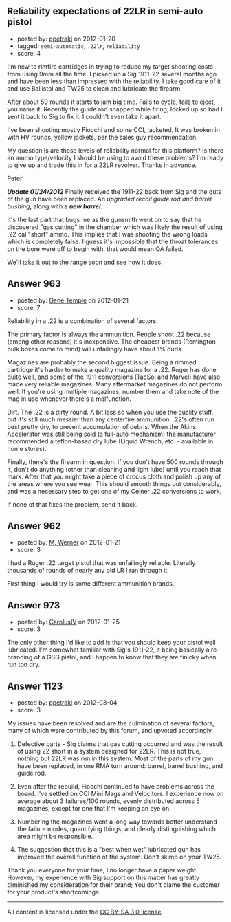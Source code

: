 ## Reliability expectations of 22LR in semi-auto pistol

- posted by: [ppetraki](https://stackexchange.com/users/-1/380-ppetraki) on 2012-01-20
- tagged: `semi-automatic`, `.22lr`, `reliability`
- score: 4

I'm new to rimfire cartridges in trying to reduce my target shooting costs
from using 9mm all the time. I picked up a Sig 1911-22 several months ago
and have been less than impressed with the reliability. I take good
care of it and use Ballistol and TW25 to clean and lubricate the firearm.

After about 50 rounds it starts to jam big time. Fails to cycle,
fails to eject, you name it. Recently the guide rod snapped while
firing, locked up so bad I sent it back to Sig to fix it. I couldn't
even take it apart.

I've been shooting mostly Fiocchi and some CCI, jacketed. It was
broken in with HV rounds, yellow jackets, per the sales guy recommendation.

My question is are these levels of reliability normal for this
platform? Is there an ammo type/velocity I should be using to avoid
these problems? I'm ready to give up and trade this in for a 22LR revolver.
Thanks in advance.

Peter

***Update 01/24/2012***
Finally received the 1911-22 back from Sig and the guts of the gun have
been replaced. An *upgraded recoil guide rod and barrel bushing*, along with
a ***new barrel***.

It's the last part that bugs me as the gunsmith went on to say that he
discovered "gas cutting" in the chamber which was likely the result of using
.22 cal "short" ammo. This implies that I was shooting the wrong loads which
is completely false. I guess it's impossible that the throat tolerances on
the bore were off to begin with, that would mean QA failed.

We'll take it out to the range soon and see how it does.


## Answer 963

- posted by: [Gene Temple](https://stackexchange.com/users/-1/254-gene-temple) on 2012-01-21
- score: 7

Reliability in a .22 is a combination of several factors.  

The primary factor is always the ammunition.  People shoot .22 because (among other reasons) it's inexpensive.  The cheapest brands (Remington bulk boxes come to mind) will unfailingly have about 1% duds.  

Magazines are probably the second biggest issue.  Being a rimmed cartridge it's harder to make a quality magazine for a .22.  Ruger has done quite well, and some of the 1911 conversions (TacSol and Marvel) have also made very reliable magazines.  Many aftermarket magazines do not perform well.  If you're using multiple magazines, number them and take note of the mag in use whenever there's a malfunction.

Dirt.  The .22 is a dirty round.  A bit less so when you use the quality stuff, but it's still much messier than any centerfire ammunition.  .22's often run best pretty dry, to prevent accumulation of debris.  When the Akins Accelerator was still being sold (a full-auto mechanism) the manufacturer recommended a teflon-based dry lube (Liquid Wrench, etc. - available in home stores).  

Finally, there's the firearm in question.  If you don't have 500 rounds through it, don't do anything (other than cleaning and light lube) until you reach that mark.  After that you might take a piece of crocus cloth and polish up any of the areas where you see wear.  This should smooth things out considerably, and was a necessary step to get one of my Ceiner .22 conversions to work.  

If none of that fixes the problem, send it back.


## Answer 962

- posted by: [M. Werner](https://stackexchange.com/users/-1/313-m-werner) on 2012-01-21
- score: 3

I had a Ruger .22 target pistol that was unfailingly reliable.  Literally thousands of rounds of nearly any old LR I ran through it. 

First thing I would try is some different ammunition brands.


## Answer 973

- posted by: [CarolusIV](https://stackexchange.com/users/-1/383-carolusiv) on 2012-01-25
- score: 3

The only other thing I'd like to add is that you should keep your pistol well lubricated. I'm somewhat familiar with Sig's 1911-22, it being basically a re-branding of a GSG pistol, and I happen to know that they are finicky when run too dry.


## Answer 1123

- posted by: [ppetraki](https://stackexchange.com/users/-1/380-ppetraki) on 2012-03-04
- score: 3

My issues have been resolved and are the culmination of several factors,
many of which were contributed by this forum, and upvoted accordingly.

1) Defective parts - Sig claims that gas cutting occurred and was the result
of using 22 short in a system designed for 22LR. This is not true, nothing but
22LR was run in this system. Most of the parts of my gun have been replaced,
in one RMA turn around: barrel, barrel bushing, and guide rod.

2) Even after the rebuild, Fiocchi continued to have problems across the board.
I've settled on CCI Mini Mags and Velocitors. I experience now on average about
3 failures/100 rounds, evenly distributed across 5 magazines, except for one that
I'm keeping an eye on.

3) Numbering the magazines went a long way towards better understand the failure
modes, quantifying things, and clearly distinguishing which area might be responsible.

4) The suggestion that this is a "best when wet" lubricated gun has improved the
overall function of the system. Don't skimp on your TW25.

Thank you everyone for your time, I no longer have a paper weight. However, my experience
with Sig support on this matter has greatly diminished my consideration for their brand;
You don't blame the customer for your product's shortcomings.



---

All content is licensed under the [CC BY-SA 3.0 license](https://creativecommons.org/licenses/by-sa/3.0/).
